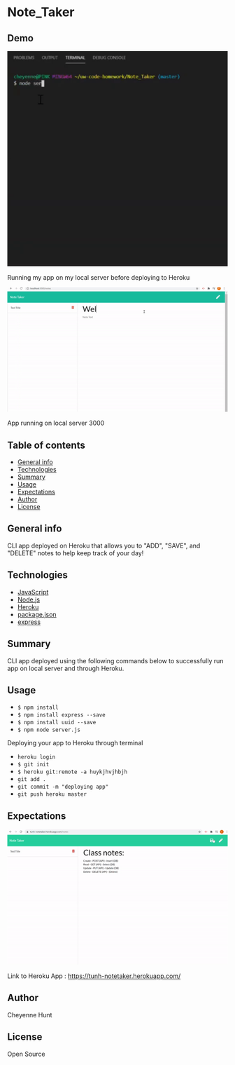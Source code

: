 # Note_Taker


## Demo
![GIF](demo/servernode.gif)


Running my app on my local server before deploying to Heroku 

![GIF](demo/server.gif)


App running on local server 3000

## Table of contents

- [General info](#general-info)
- [Technologies](#Technologies)
- [Summary](#Summary)
- [Usage](#Usage)
- [Expectations](#Expectations)
- [Author](#Author)
- [License](#License)

## General info

CLI app deployed on Heroku that allows you to "ADD", "SAVE", and "DELETE" notes to help keep track of your day!

## Technologies

- [JavaScript](https://www.javascript.com/)
- [Node.js](https://nodejs.org/)
- [Heroku](https://id.heroku.com/login)
- [package.json](https://docs.npmjs.com/creating-a-package-json-file)
- [express](https://expressjs.com/)
## Summary
CLI app deployed using the following commands below to successfully run app on local server and through Heroku.

## Usage
- `$ npm install`
- `$ npm install express --save`
- `$ npm install uuid --save`
- `$ npm node server.js`

Deploying your app to Heroku through terminal
- `heroku login`
- `$ git init`
- `$ heroku git:remote -a huykjhvjhbjh`
- `git add .`
- `git commit -m "deploying app"`
- `git push heroku master`


## Expectations
![GIF](demo/herokuapp.gif)



Link to Heroku App : https://tunh-notetaker.herokuapp.com/



## Author

Cheyenne Hunt

## License

Open Source